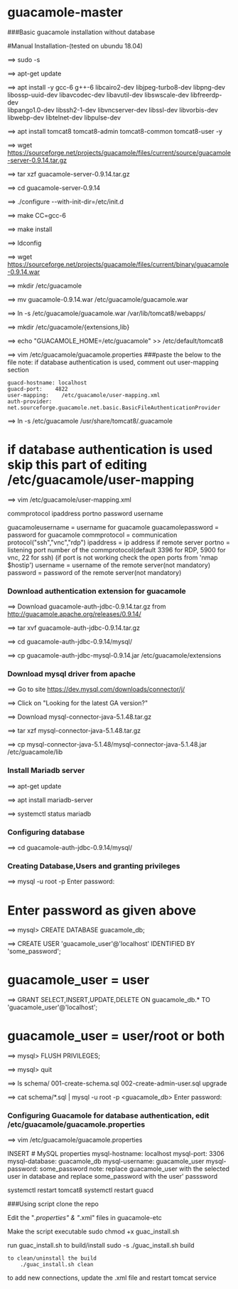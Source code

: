 # guacamole-master

###Basic guacamole installation without database


#Manual Installation-(tested on ubundu 18.04)

==> sudo -s

==> apt-get update

==> apt install -y  gcc-6 g++-6 libcairo2-dev libjpeg-turbo8-dev libpng-dev \
	libossp-uuid-dev libavcodec-dev libavutil-dev libswscale-dev libfreerdp-dev \
	libpango1.0-dev libssh2-1-dev libvncserver-dev libssl-dev libvorbis-dev libwebp-dev libtelnet-dev libpulse-dev

==> apt install tomcat8 tomcat8-admin tomcat8-common tomcat8-user -y

==> wget https://sourceforge.net/projects/guacamole/files/current/source/guacamole-server-0.9.14.tar.gz

==> tar xzf guacamole-server-0.9.14.tar.gz 

==> cd guacamole-server-0.9.14

==> ./configure --with-init-dir=/etc/init.d

==> make CC=gcc-6

==> make install

==> ldconfig

==> wget https://sourceforge.net/projects/guacamole/files/current/binary/guacamole-0.9.14.war

==> mkdir /etc/guacamole

==> mv guacamole-0.9.14.war /etc/guacamole/guacamole.war

==> ln -s /etc/guacamole/guacamole.war /var/lib/tomcat8/webapps/

==> mkdir /etc/guacamole/{extensions,lib}

==> echo "GUACAMOLE_HOME=/etc/guacamole" >> /etc/default/tomcat8

==> vim /etc/guacamole/guacamole.properties ###paste the below to the file
	note: if database authentication is used, comment out user-mapping section

	guacd-hostname: localhost
	guacd-port:    4822
	user-mapping:    /etc/guacamole/user-mapping.xml
	auth-provider:    net.sourceforge.guacamole.net.basic.BasicFileAuthenticationProvider


==> ln -s /etc/guacamole /usr/share/tomcat8/.guacamole



# if database authentication is used skip this part of editing /etc/guacamole/user-mapping
==> vim /etc/guacamole/user-mapping.xml

<user-mapping>
	<authorize username="guacamoleusername" password="guacamolepassword">
		<connection name="Mst to be printed on to the guacamole UI">
			<protocol>commprotocol</protocol>
			<param name="hostname">ipaddress</param>
			<param name="port">portno</param>
			<param name="password">password</param>
			<param name="username">username</param>
		</connection>	
	</authorize>
</user-mapping>
			
			
guacamoleusername	=	username for guacamole
guacamolepassword	=	password for guacamole
commprotocol		=	communication protocol("ssh","vnc","rdp")
ipaddress		=	ip address if remote server
portno			=	listening port number of the commprotocol(default 3396 for RDP, 5900 for vnc, 22 for ssh)
				(if port is not working check the open ports from 'nmap $hostip')
username		=	username of the remote server(not mandatory)
password		=	password of the remote server(not mandatory)



### Download authentication extension for guacamole
==> Download guacamole-auth-jdbc-0.9.14.tar.gz from http://guacamole.apache.org/releases/0.9.14/

==> tar xvf guacamole-auth-jdbc-0.9.14.tar.gz

==> cd guacamole-auth-jdbc-0.9.14/mysql/

==> cp guacamole-auth-jdbc-mysql-0.9.14.jar /etc/guacamole/extensions


### Download mysql driver from apache
==> Go to site https://dev.mysql.com/downloads/connector/j/

==> Click on "Looking for the latest GA version?"

==> Download mysql-connector-java-5.1.48.tar.gz

==> tar xzf mysql-connector-java-5.1.48.tar.gz

==> cp mysql-connector-java-5.1.48/mysql-connector-java-5.1.48.jar /etc/guacamole/lib


### Install Mariadb server

==> apt-get update

==> apt install mariadb-server

==> systemctl status mariadb

### Configuring database
==> cd guacamole-auth-jdbc-0.9.14/mysql/

### Creating Database,Users and granting privileges
==> mysql -u root -p
Enter password: <password>
# Enter password as given above

==> mysql> CREATE DATABASE guacamole_db;

==> CREATE USER 'guacamole_user'@'localhost' IDENTIFIED BY 'some_password';
# guacamole_user = user 

==> GRANT SELECT,INSERT,UPDATE,DELETE ON guacamole_db.* TO 'guacamole_user'@'localhost';
# guacamole_user = user/root or both

==> mysql> FLUSH PRIVILEGES;

==> mysql> quit

==> ls schema/
001-create-schema.sql  002-create-admin-user.sql  upgrade

==> cat schema/*.sql | mysql -u root -p <guacamole_db>
Enter password: <password>



### Configuring Guacamole for database authentication, edit /etc/guacamole/guacamole.properties
==> vim /etc/guacamole/guacamole.properties

INSERT
	# MySQL properties
	mysql-hostname: localhost
	mysql-port: 3306
	mysql-database: guacamole_db
	mysql-username: guacamole_user
	mysql-password: some_password
note: replace guacamole_user with the selected user in database and replace some_password with the user' passsword


systemctl restart tomcat8
systemctl restart guacd


###Using script
clone the repo

Edit the "*.properties" & "*.xml" files in guacamole-etc

Make the script executable
	sudo chmod +x guac_install.sh

run guac_install.sh
	to build/install
		sudo -s
		./guac_install.sh build

	to clean/uninstall the build
		./guac_install.sh clean
	
to add new connections, update the .xml file and restart tomcat service

